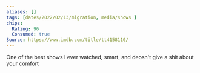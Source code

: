 ```yaml
---
aliases: []
tags: [dates/2022/02/13/migration, media/shows ]
chips:
  Rating: 96
  Consumed: true
Source: https://www.imdb.com/title/tt4158110/
---
```

One of the best shows I ever watched, smart, and deosn't give a shit about your comfort
